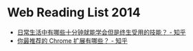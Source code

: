 Web Reading List 2014
=====================

* [日常生活中有哪些十分钟就能学会但是终生受用的技能？ - 知乎](http://www.zhihu.com/question/20894671#answer-1741917)
* [你最推荐的 Chrome 扩展有哪些？ - 知乎](http://www.zhihu.com/question/19594682)